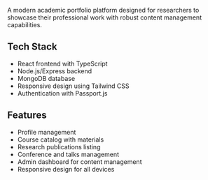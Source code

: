 A modern academic portfolio platform designed for researchers to showcase their professional work with robust content management capabilities.

## Tech Stack

- React frontend with TypeScript
- Node.js/Express backend
- MongoDB database
- Responsive design using Tailwind CSS
- Authentication with Passport.js

## Features

- Profile management
- Course catalog with materials
- Research publications listing
- Conference and talks management
- Admin dashboard for content management
- Responsive design for all devices
